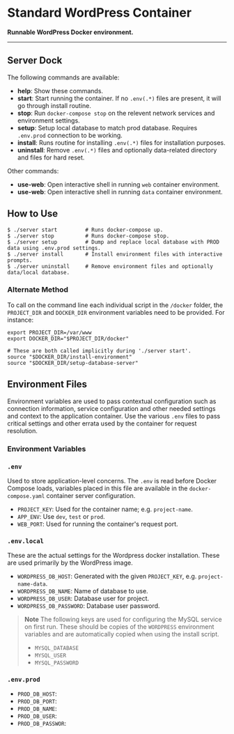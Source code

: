 # Standard WordPress Container
**Runnable WordPress Docker environment.**

---
 
## Server Dock
 
The following commands are available:
 
 - **help**: Show these commands.
 - **start**: Start running the container. If no `.env(.*)` files are present, it will go through install routine.
 - **stop**: Run `docker-compose stop` on the relevent network services and environment settings.
 - **setup**: Setup local database to match prod database. Requires `.env.prod` connection to be working.
 - **install**: Runs routine for installing `.env(.*)` files for installation purposes.
 - **uninstall**: Remove `.env(.*)` files and optionally data-related directory and files for hard reset.
 
Other commands:

 - **use-web**: Open interactive shell in running `web` container environment.
 - **use-web**: Open interactive shell in running `data` container environment.

## How to Use

```shell script
$ ./server start         # Runs docker-compose up.
$ ./server stop          # Runs docker-compose stop.
$ ./server setup         # Dump and replace local database with PROD data using .env.prod settings.
$ ./server install       # Install environment files with interactive prompts.
$ ./server uninstall     # Remove environment files and optionally data/local database.
```

### Alternate Method
To call on the command line each individual script in the `/docker` folder, the 
`PROJECT_DIR` and `DOCKER_DIR` environment variables need to be provided. For instance:

```shell script
export PROJECT_DIR=/var/www
export DOCKER_DIR="$PROJECT_DIR/docker"

# These are both called implicitly during './server start'.
source "$DOCKER_DIR/install-environment"
source "$DOCKER_DIR/setup-database-server"
```

## Environment Files
Environment variables are used to pass contextual configuration such as connection 
information, service configuration and other needed settings and context to the 
application container. Use the various `.env` files to pass critical settings and 
other errata used by the container for request resolution.

### Environment Variables

### `.env`
Used to store application-level concerns. The `.env` is read before Docker Compose 
loads, variables placed in this file are available in the `docker-compose.yaml`
container server configuration.

- `PROJECT_KEY`: Used for the container name; e.g. `project-name`.
- `APP_ENV`: Use `dev`, `test` or `prod`.
- `WEB_PORT`: Used for running the container's request port.

### `.env.local`

These are the actual settings for the Wordpress docker installation. These are used
primarily by the WordPress image.

- `WORDPRESS_DB_HOST`: Generated with the given `PROJECT_KEY`, e.g. `project-name-data`.
- `WORDPRESS_DB_NAME`: Name of database to use.
- `WORDPRESS_DB_USER`: Database user for project.
- `WORDPRESS_DB_PASSWORD`: Database user password.

> **Note** The following keys are used for configuring the MySQL service on first
> run. These should be copies of the `WORDPRESS` environment variables and are
> automatically copied when using the install script.
>
> - `MYSQL_DATABASE`
> - `MYSQL_USER`
> - `MYSQL_PASSWORD`

### `.env.prod`

- `PROD_DB_HOST`: 
- `PROD_DB_PORT`: 
- `PROD_DB_NAME`: 
- `PROD_DB_USER`: 
- `PROD_DB_PASSWOR`: 


